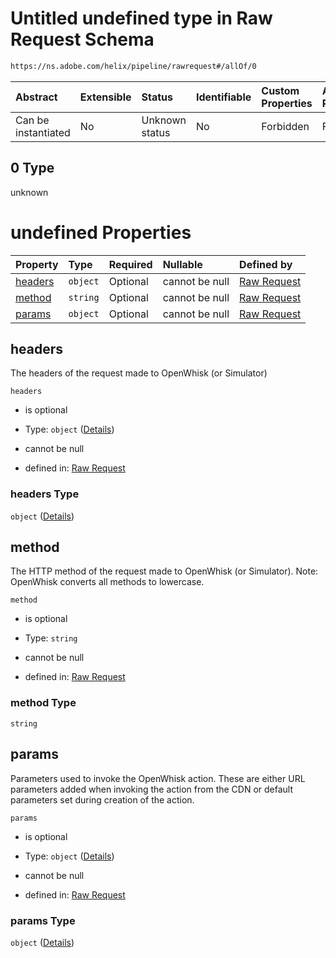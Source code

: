 # Untitled undefined type in Raw Request Schema

```txt
https://ns.adobe.com/helix/pipeline/rawrequest#/allOf/0
```



| Abstract            | Extensible | Status         | Identifiable | Custom Properties | Additional Properties | Access Restrictions | Defined In                                                               |
| :------------------ | :--------- | :------------- | :----------- | :---------------- | :-------------------- | :------------------ | :----------------------------------------------------------------------- |
| Can be instantiated | No         | Unknown status | No           | Forbidden         | Forbidden             | none                | [rawrequest.schema.json*](rawrequest.schema.json "open original schema") |

## 0 Type

unknown

# undefined Properties

| Property            | Type     | Required | Nullable       | Defined by                                                                                                                                                         |
| :------------------ | :------- | :------- | :------------- | :----------------------------------------------------------------------------------------------------------------------------------------------------------------- |
| [headers](#headers) | `object` | Optional | cannot be null | [Raw Request](rawrequest-definitions-rawrequest-properties-headers.md "https://ns.adobe.com/helix/pipeline/rawrequest#/definitions/rawrequest/properties/headers") |
| [method](#method)   | `string` | Optional | cannot be null | [Raw Request](rawrequest-definitions-rawrequest-properties-method.md "https://ns.adobe.com/helix/pipeline/rawrequest#/definitions/rawrequest/properties/method")   |
| [params](#params)   | `object` | Optional | cannot be null | [Raw Request](rawrequest-definitions-rawrequest-properties-params.md "https://ns.adobe.com/helix/pipeline/rawrequest#/definitions/rawrequest/properties/params")   |

## headers

The headers of the request made to OpenWhisk (or Simulator)

`headers`

*   is optional

*   Type: `object` ([Details](rawrequest-definitions-rawrequest-properties-headers.md))

*   cannot be null

*   defined in: [Raw Request](rawrequest-definitions-rawrequest-properties-headers.md "https://ns.adobe.com/helix/pipeline/rawrequest#/definitions/rawrequest/properties/headers")

### headers Type

`object` ([Details](rawrequest-definitions-rawrequest-properties-headers.md))

## method

The HTTP method of the request made to OpenWhisk (or Simulator). Note: OpenWhisk converts all methods to lowercase.

`method`

*   is optional

*   Type: `string`

*   cannot be null

*   defined in: [Raw Request](rawrequest-definitions-rawrequest-properties-method.md "https://ns.adobe.com/helix/pipeline/rawrequest#/definitions/rawrequest/properties/method")

### method Type

`string`

## params

Parameters used to invoke the OpenWhisk action. These are either URL parameters added when invoking the action from the CDN or default parameters set during creation of the action.

`params`

*   is optional

*   Type: `object` ([Details](rawrequest-definitions-rawrequest-properties-params.md))

*   cannot be null

*   defined in: [Raw Request](rawrequest-definitions-rawrequest-properties-params.md "https://ns.adobe.com/helix/pipeline/rawrequest#/definitions/rawrequest/properties/params")

### params Type

`object` ([Details](rawrequest-definitions-rawrequest-properties-params.md))

